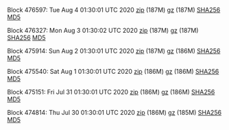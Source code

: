 Block 476597: Tue Aug  4 01:30:01 UTC 2020 [zip](https://files.01coin.io/mainnet/2020-08-04/bootstrap.dat.zip) (187M) [gz](https://files.01coin.io/mainnet/2020-08-04/bootstrap.dat.tar.gz) (187M) [SHA256](https://files.01coin.io/mainnet/2020-08-04/sha256.txt) [MD5](https://files.01coin.io/mainnet/2020-08-04/md5.txt)

Block 476327: Mon Aug  3 01:30:02 UTC 2020 [zip](https://files.01coin.io/mainnet/2020-08-03/bootstrap.dat.zip) (187M) [gz](https://files.01coin.io/mainnet/2020-08-03/bootstrap.dat.tar.gz) (187M) [SHA256](https://files.01coin.io/mainnet/2020-08-03/sha256.txt) [MD5](https://files.01coin.io/mainnet/2020-08-03/md5.txt)

Block 475914: Sun Aug  2 01:30:01 UTC 2020 [zip](https://files.01coin.io/mainnet/2020-08-02/bootstrap.dat.zip) (187M) [gz](https://files.01coin.io/mainnet/2020-08-02/bootstrap.dat.tar.gz) (186M) [SHA256](https://files.01coin.io/mainnet/2020-08-02/sha256.txt) [MD5](https://files.01coin.io/mainnet/2020-08-02/md5.txt)

Block 475540: Sat Aug  1 01:30:01 UTC 2020 [zip](https://files.01coin.io/mainnet/2020-08-01/bootstrap.dat.zip) (186M) [gz](https://files.01coin.io/mainnet/2020-08-01/bootstrap.dat.tar.gz) (186M) [SHA256](https://files.01coin.io/mainnet/2020-08-01/sha256.txt) [MD5](https://files.01coin.io/mainnet/2020-08-01/md5.txt)

Block 475151: Fri Jul 31 01:30:01 UTC 2020 [zip](https://files.01coin.io/mainnet/2020-07-31/bootstrap.dat.zip) (186M) [gz](https://files.01coin.io/mainnet/2020-07-31/bootstrap.dat.tar.gz) (186M) [SHA256](https://files.01coin.io/mainnet/2020-07-31/sha256.txt) [MD5](https://files.01coin.io/mainnet/2020-07-31/md5.txt)

Block 474814: Thu Jul 30 01:30:01 UTC 2020 [zip](https://files.01coin.io/mainnet/2020-07-30/bootstrap.dat.zip) (186M) [gz](https://files.01coin.io/mainnet/2020-07-30/bootstrap.dat.tar.gz) (185M) [SHA256](https://files.01coin.io/mainnet/2020-07-30/sha256.txt) [MD5](https://files.01coin.io/mainnet/2020-07-30/md5.txt)
